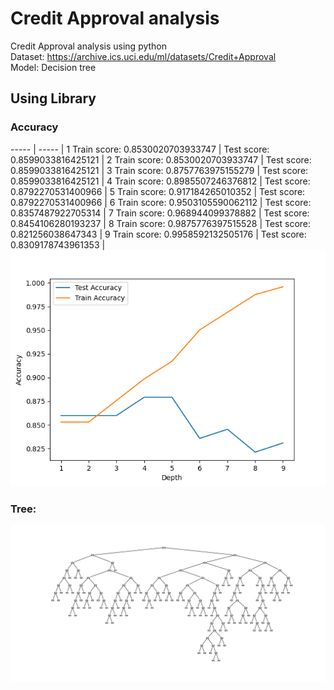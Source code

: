 # Credit Approval analysis
Credit Approval analysis using python  
Dataset: https://archive.ics.uci.edu/ml/datasets/Credit+Approval  
Model: Decision tree


## Using Library  
### Accuracy  
----- | ----- | 
1 Train score: 0.8530020703933747 | Test score: 0.8599033816425121 |
2 Train score: 0.8530020703933747 | Test score: 0.8599033816425121 |
3 Train score: 0.8757763975155279 | Test score: 0.8599033816425121 |
4 Train score: 0.8985507246376812 | Test score: 0.8792270531400966 |
5 Train score: 0.917184265010352 | Test score: 0.8792270531400966 |
6 Train score: 0.9503105590062112 | Test score: 0.8357487922705314 |
7 Train score: 0.968944099378882 | Test score: 0.8454106280193237 |
8 Train score: 0.9875776397515528 | Test score: 0.821256038647343 |
9 Train score: 0.9958592132505176 | Test score: 0.8309178743961353 |
![Image](https://github.com/minmeeen/Credit-Approval-analysis/blob/main/image/accuracy_plt.png)

### Tree:  
![Image](https://github.com/minmeeen/Credit-Approval-analysis/blob/main/image/tree_by_scikit.png)


